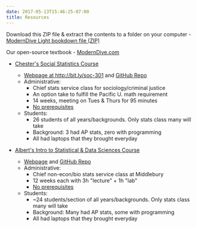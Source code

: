 ```yaml
---
date: 2017-05-13T15:46:25-07:00
title: Resources
---
```


Download this ZIP file & extract the contents to a folder on your computer - [ModernDive Light bookdown file (ZIP)](https://github.com/ismayc/moderndiver-lite/archive/master.zip)

Our open-source textbook - [ModernDive.com](http://moderndive.com)

- [Chester's Social Statistics Course](https://ismayc.github.io/soc301_s2017/)
  * [Webpage at <http://bit.ly/soc-301>](https://ismayc.github.io/soc301_s2017/)  and [GitHub Repo](https://github.com/ismayc/soc301_s2017)
  * Administrative:
    + Chief stats service class for sociology/criminal justice
    + An option take to fulfill the Pacific U. math requirement
    + 14 weeks, meeting on Tues & Thurs for 95 minutes
    + <u>No prerequisites</u>
  * Students:
    + 26 students of all years/backgrounds. Only stats class many will take
    + Background: 3 had AP stats, zero with programming
    + All had laptops that they brought everyday

- [Albert's Intro to Statistical & Data Sciences Course](https://rudeboybert.github.io/MATH116/)
  * [Webpage](https://rudeboybert.github.io/MATH116/) and [GitHub Repo](https://github.com/rudeboybert/MATH116)
  * Administrative:
    + Chief non-econ/bio stats service class at Middlebury
    + 12 weeks each with 3h "lecture" + 1h "lab"
    + <u>No prerequisites</u>
  * Students:
    + ~24 students/section of all years/backgrounds. Only stats class many will take
    + Background: Many had AP stats, some with programming
    + All had laptops that they brought everyday    